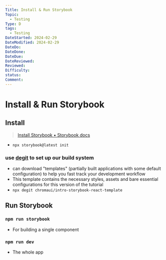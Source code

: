 ```yaml
---
Title: Install & Run Storybook
Topic:
  - Testing
Type: D
tags:
  - Testing
DateStarted: 2024-02-29
DateModified: 2024-02-29
DateDo: 
DateDone: 
DateDue: 
DateReviewed: 
Reviewed: 
Difficulty: 
status: 
Comment:
---
```

# Install & Run Storybook
## Install
> [Install Storybook • Storybook docs](https://storybook.js.org/docs/get-started/install)
- `npx storybook@latest init`
### use [degit](https://github.com/Rich-Harris/degit) to set up our build system
- can download "templates" (partially built applications with some default configuration) to help you fast track your development workflow
- This template contains the necessary styles, assets and bare essential configurations for this version of the tutorial
- `npx degit chromaui/intro-storybook-react-template`

## Run Storybook
### `npm run storybook`
- For building a single component

### `npm run dev`
- The whole app